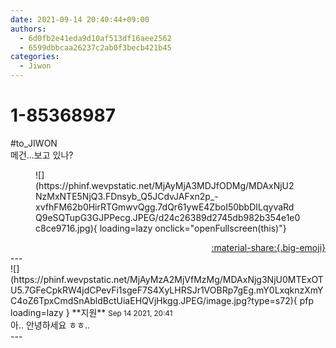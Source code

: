 ```yaml
---
date: 2021-09-14 20:40:44+09:00
authors:
  - 6d0fb2e41eda9d10af513df16aee2562
  - 6599dbbcaa26237c2ab0f3becb421b45
categories:
  - Jiwon
---
```


# 1-85368987

<div class="post-container" markdown="1">
<div class="content-container md-sidebar__scrollwrap" markdown="1">

\#to_JIWON<br>메건...보고 있나?
<figure markdown="1">
![](https://phinf.wevpstatic.net/MjAyMjA3MDJfODMg/MDAxNjU2NzMxNTE5NjQ3.FDnsyb_Q5JCdvJAFxn2p_-xvfhFM62b0HirRTGmwvQgg.7dQr61ywE4ZboI50bbDILqyvaRdQ9eSQTupG3GJPPecg.JPEG/d24c26389d2745db982b354e1e0c8ce9716.jpg){ loading=lazy onclick="openFullscreen(this)"}
</figure>


</div>
</div>

<div style="text-align: right;" markdown="1">
<a href="https://weverse.io/fromis9/fanpost/1-85368987" style="text-align: right;">:material-share:{.big-emoji}</a>
</div>
---

<div class="comments-container md-sidebar__scrollwrap" markdown="1">
<div class="comment" markdown="1">
<div class='id-container' markdown="1">
![](https://phinf.wevpstatic.net/MjAyMzA2MjVfMzMg/MDAxNjg3NjU0MTExOTU5.7GFeCpkRW4jdCPevFi1sgeF7S4XyLHRSJr1VOBRp7gEg.mY0LxqknzXmYC4oZ6TpxCmdSnAbldBctUiaEHQVjHkgg.JPEG/image.jpg?type=s72){ pfp loading=lazy }
**<span class="artist">지원</span>** <small>Sep 14 2021, 20:41</small><br>
</div>
<div class='comment-body' markdown="1">
아.. 안녕하세요 ㅎㅎ..
</div>
</div>
</div>
---
